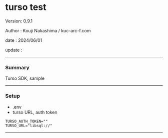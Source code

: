 # turso test

 Version: 0.9.1

 Author : Kouji Nakashima / kuc-arc-f.com

 date   : 2024/06/01 

 update :

***
### Summary

Turso SDK, sample

***
### Setup

* .env
* turso URL, auth token

```
TURSO_AUTH_TOKEN=""
TURSO_URL="libsql://"
```

***


